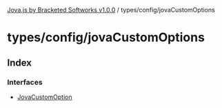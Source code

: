 [Jova.js by Bracketed Softworks v1.0.0](../wiki/modules) / types/config/jovaCustomOptions

# types/config/jovaCustomOptions

## Index

### Interfaces

- [JovaCustomOption](../wiki/types.config.jovaCustomOptions.Interface.JovaCustomOption)
